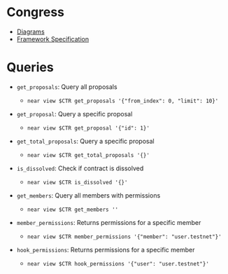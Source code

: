 # Congress

- [Diagrams](https://miro.com/app/board/uXjVMqJRr_U=/)
- [Framework Specification](https://near-ndc.notion.site/NDC-V1-Framework-V3-1-Updated-1af84fe7cc204087be70ea7ffee4d23f?pvs=4)

# Queries

- `get_proposals`: Query all proposals
  - `near view $CTR get_proposals '{"from_index": 0, "limit": 10}'`

- `get_proposal`: Query a specific proposal
  - `near view $CTR get_proposal '{"id": 1}'`

- `get_total_proposals`: Query a specific proposal
  - `near view $CTR get_total_proposals '{}'`

- `is_dissolved`: Check if contract is dissolved
  - `near view $CTR is_dissolved '{}'`

- `get_members`: Query all members with permissions
  - `near view $CTR get_members ''`

- `member_permissions`: Returns permissions for a specific member
  - `near view $CTR member_permissions '{"member": "user.testnet"}'`

- `hook_permissions`: Returns permissions for a specific member
  - `near view $CTR hook_permissions '{"user": "user.testnet"}'`

